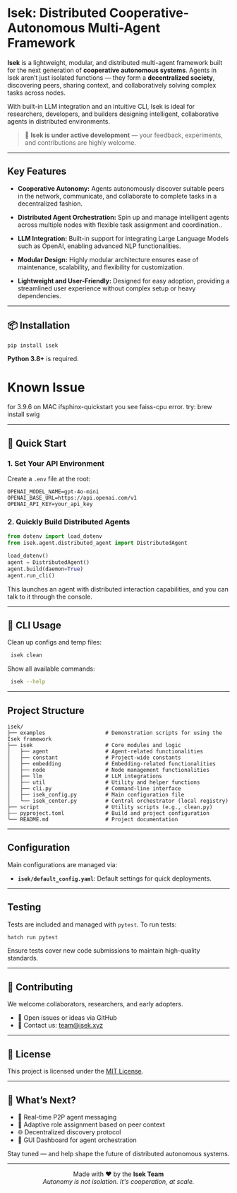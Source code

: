 
# Isek: Distributed Cooperative-Autonomous Multi-Agent Framework

**Isek** is a lightweight, modular, and distributed multi-agent framework built for the next generation of **cooperative autonomous systems**. Agents in Isek aren’t just isolated functions — they form a **decentralized society**, discovering peers, sharing context, and collaboratively solving complex tasks across nodes.

With built-in LLM integration and an intuitive CLI, Isek is ideal for researchers, developers, and builders designing intelligent, collaborative agents in distributed environments.

> 🧪 **Isek is under active development** — your feedback, experiments, and contributions are highly welcome.

---

## Key Features

- **Cooperative Autonomy:**
  Agents autonomously discover suitable peers in the network, communicate, and collaborate to complete tasks in a decentralized fashion.

- **Distributed Agent Orchestration:**
  Spin up and manage intelligent agents across multiple nodes with flexible task assignment and coordination..

- **LLM Integration:**
  Built-in support for integrating Large Language Models such as OpenAI, enabling advanced NLP functionalities.

- **Modular Design:**
  Highly modular architecture ensures ease of maintenance, scalability, and flexibility for customization.

- **Lightweight and User-Friendly:**
  Designed for easy adoption, providing a streamlined user experience without complex setup or heavy dependencies.

---

## 📦 Installation

```bash
pip install isek
```

**Python 3.8+** is required.

# Known Issue
  for 3.9.6 on MAC ifsphinx-quickstart you see faiss-cpu error. try:
  brew install swig

---

## 🚀 Quick Start

### 1. Set Your API Environment

Create a `.env` file at the root:

```env
OPENAI_MODEL_NAME=gpt-4o-mini
OPENAI_BASE_URL=https://api.openai.com/v1
OPENAI_API_KEY=your_api_key
```

### 2. Quickly Build Distributed Agents

``` python
from dotenv import load_dotenv
from isek.agent.distributed_agent import DistributedAgent

load_dotenv()
agent = DistributedAgent()
agent.build(daemon=True)
agent.run_cli()
```
This launches an agent with distributed interaction capabilities, and you can talk to it through the console.

---

## 🧪 CLI Usage

Clean up configs and temp files:

```bash
 isek clean
```

Show all available commands:

```bash
 isek --help
```
---

## Project Structure

```
isek/
├── examples                   # Demonstration scripts for using the Isek framework
├── isek                       # Core modules and logic
│   ├── agent                  # Agent-related functionalities
│   ├── constant               # Project-wide constants
│   ├── embedding              # Embedding-related functionalities
│   ├── node                   # Node management functionalities
│   ├── llm                    # LLM integrations
│   ├── util                   # Utility and helper functions
│   ├── cli.py                 # Command-line interface
│   ├── isek_config.py         # Main configuration file
│   └── isek_center.py         # Central orchestrator (local registry)
├── script                     # Utility scripts (e.g., clean.py)
├── pyproject.toml             # Build and project configuration
└── README.md                  # Project documentation
```

---

## Configuration

Main configurations are managed via:

- **`isek/default_config.yaml`**: Default settings for quick deployments.

---

## Testing

Tests are included and managed with `pytest`. To run tests:

```bash
hatch run pytest
```

Ensure tests cover new code submissions to maintain high-quality standards.

---

## 🤝 Contributing

We welcome collaborators, researchers, and early adopters.

- 💬 Open issues or ideas via GitHub
- 📧 Contact us: [team@isek.xyz](mailto:team@isek.xyz)

---

## 📜 License

This project is licensed under the [MIT License](LICENSE).

---

## 🌱 What’s Next?

- 🔄 Real-time P2P agent messaging  
- 🧭 Adaptive role assignment based on peer context  
- 🌐 Decentralized discovery protocol  
- 🧰 GUI Dashboard for agent orchestration  

Stay tuned — and help shape the future of distributed autonomous systems.

---

<p align="center">
  Made with ❤️ by the <strong>Isek Team</strong><br>
  <em>Autonomy is not isolation. It's cooperation, at scale.</em>
</p>

